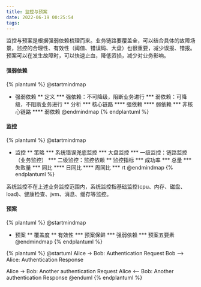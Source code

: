 ```yaml
---
title: 监控与预案
date: 2022-06-19 00:25:54
tags:
---
```


监控与预案是根据强弱依赖梳理而来。业务链路要覆盖全，可以结合具体的故障场景，监控的合理性、有效性（阈值、错误码、大盘）也很重要，减少误报、错报。预案可以在发生故障时，可以快速止血，降低资损，减少对业务影响。

#### 强弱依赖

{% plantuml %}
@startmindmap
* 强弱依赖
** 定义
*** 强依赖：不可降级，阻断业务进行 
*** 弱依赖：可降级，不阻断业务进行
** 分析
*** 核心链路
**** 强依赖
**** 弱依赖
*** 非核心链路
**** 弱依赖
@endmindmap
{% endplantuml %}


#### 监控

{% plantuml %}
@startmindmap
* 监控
** 策略
*** 系统错误兜底监控
*** 大盘监控
*** 一级监控：链路监控（业务监控）
*** 二级监控：监控依赖
** 监控指标
*** 成功率
*** 总量
*** 失败量
*** 同比
**** 日同比
**** 周同比
*** rt
@endmindmap
{% endplantuml %}

系统监控不在上述业务监控范围内，系统监控指基础监控(cpu、内存、磁盘、load)、健康检查、jvm、消息、缓存等监控。


<!-- 示例
```
 下跌：
（总量）最近两分钟与昨天同比持续下跌超过30%预警
（总量）最近1分钟求和>300

 下跌：
 (总量) 最近2分钟求和与昨天同比下跌超过30%
（总量）最近1分钟求和>300

 同比上涨：
（总量）最近两分钟与昨天同比持续上涨超过30%预警
（总量）最近1分钟求和>500

成功率下跌1：
(总量) 最近1分钟求和>500
(成功率)最近1分钟求和<99%预防警
（失败量）当前时间的值>30

成功率下跌2：
(成功率)最近2分钟持续<99%预防警

RT上涨：
（耗时）最近10分钟与昨天同比持续上涨超过10%预警
（耗时）最近30分钟与上周同比持续上涨超过10%

总量同比上周：
（总量）最近2分钟与上周同比持续下跌超过30%
```
 -->

#### 预案



{% plantuml %}
@startmindmap
* 预案
** 覆盖度
** 有效性
*** 预案保鲜
*** 强弱依赖
*** 预案五要素
@endmindmap
{% endplantuml %}

<!-- ```
五要素：
1、执行时机
2、执行行动
3、执行影响
4、恢复时机
5、客服口径
``` -->

{% plantuml %}
@startuml
Alice -> Bob: Authentication Request
Bob --> Alice: Authentication Response

Alice -> Bob: Another authentication Request
Alice <-- Bob: Another authentication Response
@enduml
{% endplantuml %}